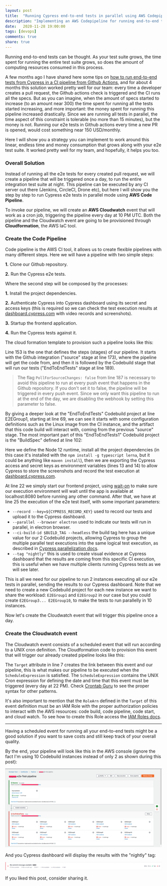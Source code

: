 ```yaml
---
layout: post
title:  "Running Cypress end-to-end tests in parallel using AWS Codepipeline CI"
description: "Implementing an AWS Codepipeline for running end-to-end tests with AWS Cloudwatch scheduled events"
date:   2020-11-28 19:00:00
tags: [devops]
comments: true
share: true
---
```


Running end-to-end tests can be thought. As your test suite grows, the time spent for running the entire test suite grows, so does the amount of computing resources consumed in this process.

A few months ago I have shared here some tips on [how to run end-to-end tests from Cypress in a CI pipeline from Github Actions](https://andreybleme.com/2020-02-29/continuous-Integration-with-github-actions-and-cypress-end-to-end-tests/), and for about 4 months this solution worked pretty well for our team: every time a developer creates a pull request, the Github actions check is triggered and the CI runs all the specs. But as you can imagine, when the amount of specs started to increase (to an amount near 300) the time spent for running all the tests started increasing, and more important: the money spent for running this pipeline increased drastically. Since we are running all tests in parallel, the time aspect of this constraint is tolerable (no more than 15 minutes), but the money is not. Running our e2e tests in Github actions every time a new PR is opened, would cost something near 150 USD/monthly.

Here I will show you a strategy you can implement to work around this linear, endless time and money consumption that grows along with your e2e test suite. It worked pretty well for my team, and hopefully, it helps you too.

### Overall Solution

Instead of running all the e2e tests for every created pull request, we will create a pipeline that will be triggered once a day, to run the entire integration test suite at night. This pipeline can be executed by any CI server out there (Jenkins, CircleCI, Drone etc), but here I will show you the step by step to run Cypress e2e tests in parallel mode using **AWS Code Pipeline**.

To invoke our pipeline, we will create an **AWS Cloudwatch** event that will work as a cron job, triggering the pipeline every day at 10 PM UTC. Both the pipeline and the Cloudwatch event are going to be provisioned through **Cloudformation**, the AWS IaC tool.


### Create the Code Pipeline

Code pipeline is the AWS CI tool, it allows us to create flexible pipelines with many different steps. Here we will have a pipeline with two simple steps:

**1.** Clone our Github repository.

**2.** Run the Cypress e2e tests.

Where the second step will be composed by the processes:

**1.** Install the project dependencies.

**2.** Authenticate Cypress into Cypress dashboard using its secret and access keys (this is required so we can check the test execution results at [dashboard.cypress.com](https://dashboard.cypress.io/) with video records and screenshots).

**3.** Startup the frontend application.

**4.** Run the Cypress tests against it.

The cloud formation template to provision such a pipeline looks like this:

<script src="https://gist.github.com/andreybleme/2a376e9211191c837462154e5296b226.js"></script>

Line 153 is the one that defines the steps (stages) of our pipeline. It starts with the Github integration ("source" stage at line 173), where the pipeline will get the code from, and then it is followed by the Codebuild stage that will run our tests ("EndToEndTests" stage at line 189).

>  The flag `PollForSourceChanges: false` from line 187 is necessary to avoid this pipeline to run at every push event that happens in the Github repository. If you don't set it to false, the pipeline will be triggered in every push event. Since we only want this pipeline to run at the end of the day, we are disabling the webhook by setting this parameter to false.

By giving a deeper look at the "EndToEndTests" Codebuild project at line E2EGroup1, starting at line 69, we can see it starts with some configuration definitions such as the Linux image from the CI instance, and the artifact that this code build will interact with, coming from the previous "source" stage. The most important part of this "EndToEndTests1" Codebuild project is the "BuildSpec" defined at line 102:

<script src="https://gist.github.com/andreybleme/41d5b357a34504437b90f98f28dbd34f.js"></script>

Here we define the Node 12 runtime, install all the project dependencies (in this case it's installed with the `npm install -g typescript lerna`, but it could be anything like `maven install`), then we are exporting the Cypress access and secret keys as environment variables (lines 13 and 14) to allow Cypress to store the screenshots and record the test execution at [dashboard.cypress.com](https://dashboard.cypress.io/).

At line 22 we simply start our frontend project, using [wait-on](https://github.com/jeffbski/wait-on) to make sure our execution environment will wait until the app is available at localhost:8080 before running any other command. After that, we have at line 25 the execution of the e2e test itself, with some important parameters:

- `--record --key=${CYPRESS_RECORD_KEY}` used to record our tests and upload it to the Cypress dashboard.
- `--parallel --browser electron` used to indicate our tests will run in parallel, in electron browser.
- `--ci-build-id $BUILD_TAG --headless` the build tag here has a unique value for our 2 Codebuild projects, allowing Cypress to group the multiple parallel test executions into the same logical test execution, as described in [Cypress parallelization docs](https://docs.cypress.io/guides/guides/parallelization.html#Linking-CI-machines-for-parallelization-or-grouping).
- `--tag "nightly"` this is used to create visual evidence at Cypress dashboard that the results are coming from this specific CI execution, this is useful when we have multiple clients running Cypress tests as we will see later.

This is all we need for our pipeline to run 2 instances executing all our e2e tests in parallel, sending the results to our Cypress dashboard. Note that we need to create a new Codebuild project for each new instance we want to share the workload: `E2EGroup1` and `E2EGroup2` in our case but you could create `E2EGroup3... E2EGroup10`, to make the tests to run parallelly in 10 instances.

Now let's create the Cloudwatch event that will trigger this pipeline once a day.


### Create the Cloudwatch event

The Cloudwatch event consists of a scheduled event that will run according to a UNIX cron definition. The Cloudformation code to provision this event that will trigger our already created pipeline looks like this:

<script src="https://gist.github.com/andreybleme/85d16965af89a6d3cc45776f9d170e2e.js"></script>

The `Target` attribute in line 7 creates the link between this event and our pipeline, this is what makes our pipeline to be executed when the `ScheduleExpression` is satisfied. The `ScheduleExpression` contains the UNIX Cron expression for defining the date and time that this event must be triggered (every day at 22 PM). Check [Crontab Guru](https://crontab.guru/#0_22_*_*_*) to see the proper syntax for other patterns.

It's also important to mention that the `RoleArn` defined in the `Target` of this event definition must be an IAM Role with the proper authorization policies to interact with the AWS resources: code build, code pipeline, code start, and cloud watch. To see how to create this Role access the [IAM Roles docs](https://docs.aws.amazon.com/codepipeline/latest/userguide/security_iam_service-with-iam.html).

---

Having a scheduled event for running all your end-to-end tests might be a good solution if you want to save costs and still keep track of your overall quality.

By the end, your pipeline will look like this in the AWS console (ignore the fact I'm using 10 Codebuild instances instead of only 2 as shown during this post):

![Code pipeline e2e tests](https://raw.githubusercontent.com/andreybleme/andreybleme.github.io/master/assets/img/aws_e2e_pipeline.png)

And you Cypress dashboard will display the results with the "nightly" tag:

![Cypress Dashboard](https://raw.githubusercontent.com/andreybleme/andreybleme.github.io/master/assets/img/cypress_dashboard.png)


If you liked this post, consider sharing it.
